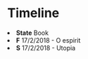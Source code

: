 # Timeline

<li><strong>State</strong> Book</li>
<li><strong>F</strong> 17/2/2018 - O espirit</li>
<li><strong>S</strong> 17/2/2018 - Utopia</li>
